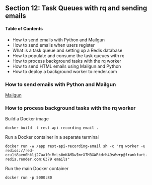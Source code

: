 ## Section 12: Task Queues with rq and sending emails

#### Table of Contents
- How to send emails with Python and Mailgun
- How to send emails when users register
- What is a task queue and setting up a Redis database
- How to populate and consume the task queues with rq
- How to process background tasks with the rq worker
- How to send HTML emails using Mailgun and Python
- How to deploy a background worker to render.com


### How to send emails with Python and Mailgun

[Mailgun](https://www.mailgun.com)


### How to process background tasks with the rq worker
Build a Docker image
```
docker build -t rest-api-recording-email .
```

Run a Docker container in a separate terminal
```
docker run -w /app rest-api-recording-email sh -c "rq worker -u rediss://red-ccu1t8aen0hklj27aa10:MnLs0mKAMDwImrX7MBXWRkdrh49s6wrp@frankfurt-redis.render.com:6379 emails"
```

Run the main Docker container 
```
docker run -p 5000:80
```
